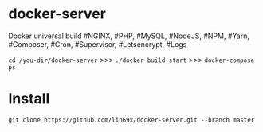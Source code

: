 # docker-server
Docker universal build
#NGINX, #PHP, #MySQL, #NodeJS, #NPM, #Yarn, #Composer, #Cron, #Supervisor, #Letsencrypt, #Logs

```cd /you-dir/docker-server``` >>>
```./docker build start``` >>>
```docker-compose ps```

# Install
```git clone https://github.com/lin69x/docker-server.git --branch master```
